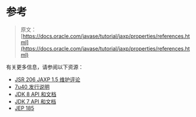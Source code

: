 # 参考

> 原文： [https://docs.oracle.com/javase/tutorial/jaxp/properties/references.html](https://docs.oracle.com/javase/tutorial/jaxp/properties/references.html)

有关更多信息，请参阅以下资源：

*   [JSR 206 JAXP 1.5 维护评论](http://www.jcp.org/en/jsr/detail?id=206)
*   [7u40 发行说明](http://www.oracle.com/technetwork/java/javase/7u40-relnotes-2004172.html)
*   [JDK 8 API 和文档](https://docs.oracle.com/javase/8/docs/index.html)
*   [JDK 7 API 和文档](https://docs.oracle.com/javase/7/docs/index.html)
*   [JEP 185](http://openjdk.java.net/jeps/185)